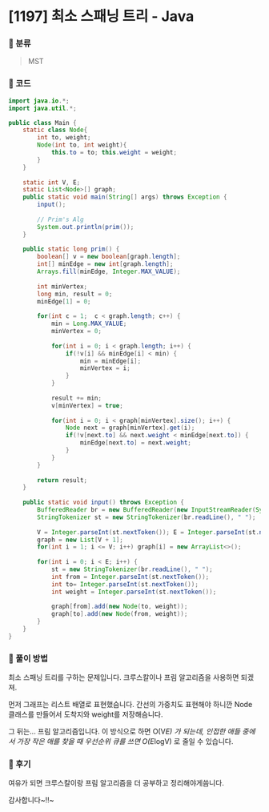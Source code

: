 # [1197] 최소 스패닝 트리 - Java

###  :bridge_at_night: 분류

> MST



### :bridge_at_night: 코드

```java
import java.io.*;
import java.util.*;

public class Main {
	static class Node{
		int to, weight;
		Node(int to, int weight){
			this.to = to; this.weight = weight;
		}
	}
	
	static int V, E;
	static List<Node>[] graph;
	public static void main(String[] args) throws Exception {
		input();
		
		// Prim's Alg
		System.out.println(prim());
	}
	
	public static long prim() {
		boolean[] v = new boolean[graph.length];
		int[] minEdge = new int[graph.length];
		Arrays.fill(minEdge, Integer.MAX_VALUE);
		
		int minVertex;
		long min, result = 0;
		minEdge[1] = 0;
		
		for(int c = 1;  c < graph.length; c++) {
			min = Long.MAX_VALUE;
			minVertex = 0;
			
			for(int i = 0; i < graph.length; i++) {
				if(!v[i] && minEdge[i] < min) {
					min = minEdge[i];
					minVertex = i;
				}
			}
			
			result += min;
			v[minVertex] = true;
			
			for(int i = 0; i < graph[minVertex].size(); i++) {
				Node next = graph[minVertex].get(i);
				if(!v[next.to] && next.weight < minEdge[next.to]) {
					minEdge[next.to] = next.weight;
				}
			}
		}
		
		return result;
	}
	
	public static void input() throws Exception {
		BufferedReader br = new BufferedReader(new InputStreamReader(System.in));
		StringTokenizer st = new StringTokenizer(br.readLine(), " ");
		
		V = Integer.parseInt(st.nextToken()); E = Integer.parseInt(st.nextToken());
		graph = new List[V + 1];
		for(int i = 1; i <= V; i++) graph[i] = new ArrayList<>();
		
		for(int i = 0; i < E; i++) {
			st = new StringTokenizer(br.readLine(), " ");
			int from = Integer.parseInt(st.nextToken());
			int to= Integer.parseInt(st.nextToken());
			int weight = Integer.parseInt(st.nextToken());
			
			graph[from].add(new Node(to, weight));
			graph[to].add(new Node(from, weight));
		}
	}
}
```



### :bridge_at_night: 풀이 방법

최소 스패닝 트리를 구하는 문제입니다. 크루스칼이나 프림 알고리즘을 사용하면 되겠져.

먼저 그래프는 리스트 배열로 표현했슴니다. 간선의 가중치도 표현해야 하니깐 Node 클래스를 만들어서 도착지와 weight를 저장해슴니다.

 

그 뒤는... 프림 알고리즘입니다. 이 방식으로 하면 O(V*E) 가 되는데, 인접한 애들 중에서 가장 작은 애를 찾을 때 우선순위 큐를 쓰면 O(E*logV) 로 줄일 수 있습니다.

 

### :bridge_at_night: 후기

여유가 되면 크루스칼이랑 프림 알고리즘을 더 공부하고 정리해야게씀니다.

감사합니다~!!~